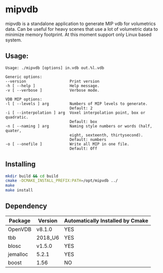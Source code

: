 # mipvdb
mipvdb is a standalone application to generate MIP vdb for volumetrics data. Can be useful for heavy scenes that use a lot of volumetric data to minimize memory footprint. At this moment support only Linux based system.

## Usage:
    Usage: ./mipvdb [options] in.vdb out.%l.vdb

    Generic options:
    --version                   Print version
    -h [ --help ]               Help message.
    -v [ --verbose ]            Verbose mode.

    VDB MIP options:
    -l [ --levels ] arg         Numbers of MIP levels to generate. 
                                Default: 2
    -i [ --interpolation ] arg  Voxel interpolation point, box or quadratic. 
                                Default: box
    -n [ --naming ] arg         Naming style numbers or words (half, quater, 
                                eight, sexteenth, thirtysecond). 
                                Default: numbers
    -o [ --onefile ]            Write all MIP in one file. 
                                Default: Off

## Installing
```bash
mkdir build && cd build
cmake -DCMAKE_INSTALL_PREFIX:PATH=/opt/mipvdb ../
make
make install
```

## Dependency
Package | Version | Automatically Installed by Cmake
--- | --- | ---
OpenVDB | v8.1.0 | YES
tbb | 2018_U6 | YES
blosc | v1.5.0 | YES
jemalloc | 5.2.1 | YES
boost | 1.56 | NO